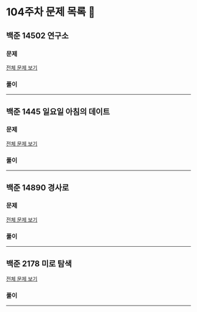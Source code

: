 # 104주차 문제 목록 📝

## 백준 14502 연구소

### 문제

[전체 문제 보기](https://www.acmicpc.net/problem/14502)    

### 풀이

___

## 백준 1445 일요일 아침의 데이트

### 문제

[전체 문제 보기](https://www.acmicpc.net/problem/1445)

### 풀이

___

## 백준 14890 경사로

### 문제

[전체 문제 보기](https://www.acmicpc.net/problem/14890)

### 풀이

___

## 백준 2178 미로 탐색

[전체 문제 보기](https://www.acmicpc.net/problem/2178)

### 풀이

___
